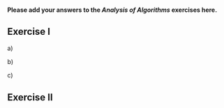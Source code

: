 #### Please add your answers to the ***Analysis of  Algorithms*** exercises here.


## Exercise I

a)


b)


c)

## Exercise II


